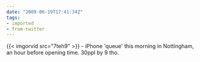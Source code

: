 ```yaml
---
date: "2009-06-19T17:41:34Z"
tags:
- imported
- from-twitter
---
```

{{< imgorvid src="7teh9" >}} - iPhone 'queue' this morning in Nottingham, an hour before opening time. 30ppl by 9 tho.
